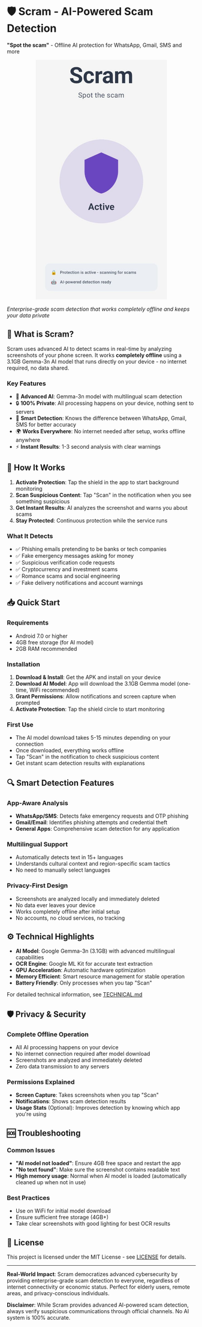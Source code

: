 # 🛡️ Scram - AI-Powered Scam Detection

**"Spot the scam"** - Offline AI protection for WhatsApp, Gmail, SMS and more

<div align="center">
  <img src="Scram.jpg" width="350" alt="Scram App Screenshot">
</div>

*Enterprise-grade scam detection that works completely offline and keeps your data private*

## 🚀 **What is Scram?**

Scram uses advanced AI to detect scams in real-time by analyzing screenshots of your phone screen. It works **completely offline** using a 3.1GB Gemma-3n AI model that runs directly on your device - no internet required, no data shared.

### **Key Features**
- 🧠 **Advanced AI**: Gemma-3n model with multilingual scam detection
- 🔒 **100% Private**: All processing happens on your device, nothing sent to servers
- 📱 **Smart Detection**: Knows the difference between WhatsApp, Gmail, SMS for better accuracy
- 🌍 **Works Everywhere**: No internet needed after setup, works offline anywhere
- ⚡ **Instant Results**: 1-3 second analysis with clear warnings

## 🎯 **How It Works**

1. **Activate Protection**: Tap the shield in the app to start background monitoring
2. **Scan Suspicious Content**: Tap "Scan" in the notification when you see something suspicious  
3. **Get Instant Results**: AI analyzes the screenshot and warns you about scams
4. **Stay Protected**: Continuous protection while the service runs

### **What It Detects**
- ✅ Phishing emails pretending to be banks or tech companies
- ✅ Fake emergency messages asking for money
- ✅ Suspicious verification code requests
- ✅ Cryptocurrency and investment scams
- ✅ Romance scams and social engineering
- ✅ Fake delivery notifications and account warnings

## 📥 **Quick Start**

### **Requirements**
- Android 7.0 or higher
- 4GB free storage (for AI model)
- 2GB RAM recommended

### **Installation**
1. **Download & Install**: Get the APK and install on your device
2. **Download AI Model**: App will download the 3.1GB Gemma model (one-time, WiFi recommended)
3. **Grant Permissions**: Allow notifications and screen capture when prompted
4. **Activate Protection**: Tap the shield circle to start monitoring

### **First Use**
- The AI model download takes 5-15 minutes depending on your connection
- Once downloaded, everything works offline
- Tap "Scan" in the notification to check suspicious content
- Get instant scam detection results with explanations

## 🔍 **Smart Detection Features**

### **App-Aware Analysis**
- **WhatsApp/SMS**: Detects fake emergency requests and OTP phishing
- **Gmail/Email**: Identifies phishing attempts and credential theft
- **General Apps**: Comprehensive scam detection for any application

### **Multilingual Support**
- Automatically detects text in 15+ languages
- Understands cultural context and region-specific scam tactics
- No need to manually select languages

### **Privacy-First Design**
- Screenshots are analyzed locally and immediately deleted
- No data ever leaves your device
- Works completely offline after initial setup
- No accounts, no cloud services, no tracking

## ⚙️ **Technical Highlights**

- **AI Model**: Google Gemma-3n (3.1GB) with advanced multilingual capabilities
- **OCR Engine**: Google ML Kit for accurate text extraction
- **GPU Acceleration**: Automatic hardware optimization
- **Memory Efficient**: Smart resource management for stable operation
- **Battery Friendly**: Only processes when you tap "Scan"

For detailed technical information, see [TECHNICAL.md](TECHNICAL.md)

## 🛡️ **Privacy & Security**

### **Complete Offline Operation**
- All AI processing happens on your device
- No internet connection required after model download
- Screenshots are analyzed and immediately deleted
- Zero data transmission to any servers

### **Permissions Explained**
- **Screen Capture**: Takes screenshots when you tap "Scan"
- **Notifications**: Shows scam detection results
- **Usage Stats** (Optional): Improves detection by knowing which app you're using

## 🆘 **Troubleshooting**

### **Common Issues**
- **"AI model not loaded"**: Ensure 4GB free space and restart the app
- **"No text found"**: Make sure the screenshot contains readable text
- **High memory usage**: Normal when AI model is loaded (automatically cleaned up when not in use)

### **Best Practices**
- Use on WiFi for initial model download
- Ensure sufficient free storage (4GB+)
- Take clear screenshots with good lighting for best OCR results

## 📄 **License**

This project is licensed under the MIT License - see [LICENSE](LICENSE) for details.

---

**Real-World Impact**: Scram democratizes advanced cybersecurity by providing enterprise-grade scam detection to everyone, regardless of internet connectivity or economic status. Perfect for elderly users, remote areas, and privacy-conscious individuals.

**Disclaimer**: While Scram provides advanced AI-powered scam detection, always verify suspicious communications through official channels. No AI system is 100% accurate.
